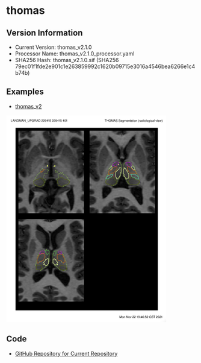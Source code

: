 # thomas

## Version Information

- Current Version: thomas_v2.1.0
- Processor Name: thomas_v2.1.0_processor.yaml
- SHA256 Hash: thomas_v2.1.0.sif (SHA256 79ec01f1fde2e901c1e263859992c1620b09715e3016a4546bea6266e1c4b74b)

## Examples

- [thomas_v2](pdfs/thomas.pdf) 
<img src="images/thomas.png" width="425" height="550">

## Code

- [GitHub Repository for Current Repository](https://github.com/baxpr/thomasdocker)
